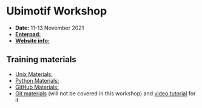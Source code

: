 # Ubimotif Workshop

* **Date:** 11-13 November 2021
* **[Enterpad:](https://pad.carpentries.org/2021-11-11-ubimotif)**
* **[Website info:](https://normandavey.github.io/2021-11-11-ubimotif/)**

## Training materials
* [Unix Materials:](https://swcarpentry.github.io/shell-novice/)
* [Python Materials:](https://idpfun.github.io/IDP_Python/)
* [GitHub Materials:](https://malvikasharan.github.io/developing_collaborative_document/)
* [Git materials](https://swcarpentry.github.io/git-novice/) (will not be covered in this workshop) and [video tutorial](https://www.youtube.com/watch?v=fTRtzsYo7Ho) for it
